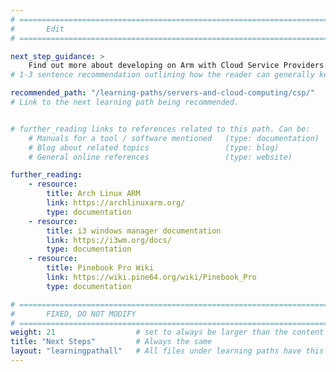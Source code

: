 ```yaml
---
# ================================================================================
#       Edit
# ================================================================================

next_step_guidance: >
    Find out more about developing on Arm with Cloud Service Providers.
# 1-3 sentence recommendation outlining how the reader can generally keep learning about these topics, and a specific explanation of why the next step is being recommended.

recommended_path: "/learning-paths/servers-and-cloud-computing/csp/"
# Link to the next learning path being recommended.


# further_reading links to references related to this path. Can be:
    # Manuals for a tool / software mentioned   (type: documentation)
    # Blog about related topics                 (type: blog)
    # General online references                 (type: website) 

further_reading:
    - resource:
        title: Arch Linux ARM
        link: https://archlinuxarm.org/
        type: documentation
    - resource:
        title: i3 windows manager documentation
        link: https://i3wm.org/docs/
        type: documentation
    - resource:
        title: Pinebook Pro Wiki
        link: https://wiki.pine64.org/wiki/Pinebook_Pro
        type: documentation

# ================================================================================
#       FIXED, DO NOT MODIFY
# ================================================================================
weight: 21                  # set to always be larger than the content in this path, and one more than 'review'
title: "Next Steps"         # Always the same
layout: "learningpathall"   # All files under learning paths have this same wrapper
---
```


